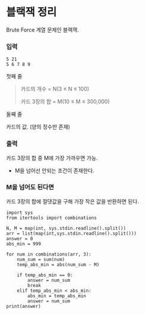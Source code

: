 # 블랙잭 정리

Brute Force 계열 문제인 블랙잭.



### 입력

```
5 21
5 6 7 8 9
```

첫째 줄

>카드의 개수 = N(3 ≤ N ≤ 100) 
>
>카드 3장의 합 = M(10 ≤ M ≤ 300,000)



둘째 줄

카드의 값.  (양의 정수만 존재)



### 출력

카드 3장의 합 중 M에 가장 가까우면 가능.

- M을 넘어선 안되는 조건이 존재한다.



### M을 넘어도 된다면

카드 3장의 합에 절댓값을 구해 가장 작은 값을 반환하면 된다.

```
import sys
from itertools import combinations

N, M = map(int, sys.stdin.readline().split())
arr = list(map(int,sys.stdin.readline().split()))
answer = 0
abs_min = 999

for num in combinations(arr, 3):
    num_sum = sum(num)
    temp_abs_min = abs(num_sum - M)
    
    if temp_abs_min == 0:
        answer = num_sum
        break
    elif temp_abs_min < abs_min:
        abs_min = temp_abs_min
        answer = num_sum
print(answer)
```

